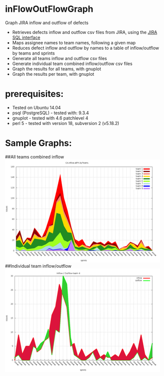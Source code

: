 inFlowOutFlowGraph
==================
Graph JIRA inflow and outflow of defects

- Retrieves defects inflow and outflow csv files from JIRA, using the [JIRA SQL interface](https://developer.atlassian.com/display/JIRADEV/Database+Schema)
- Maps assignee names to team names, following a given map
- Reduces defect inflow and outflow by names to a table of inflow/outflow by teams and sprints 
- Generate all teams inflow and outflow csv files
- Generate individual team combined inflow/outflow csv files
- Graph the results for all teams, with gnuplot
- Graph the results per team, with gnuplot

prerequisites:
==============
- Tested on Ubuntu 14.04
- psql (PostgreSQL) 	- tested with: 9.3.4
- gnuplot 			- tested with 4.6 patchlevel 4
- perl 5 				- tested with version 18, subversion 2 (v5.18.2)

Sample Graphs:
==============
##All teams combined inflow
![Inflow all teams](doc/CA.inflow.byTeams.png)
##Individual team inflow/outflow
![Inflow/Outflow individual team](doc/CA.InOutflow.team4.png)


